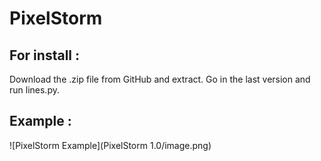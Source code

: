 # PixelStorm
## For install :
Download the .zip file from GitHub and extract. Go in the last version and run lines.py.
## Example :
![PixelStorm Example](PixelStorm 1.0/image.png)
